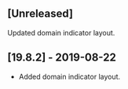 ## [Unreleased]
Updated domain indicator layout.

## [19.8.2] - 2019-08-22
- Added domain indicator layout.
